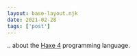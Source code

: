 ```yaml
---
layout: base-layout.njk
date: 2021-02-28
tags: ['post']
---
```


.. about the [Haxe 4](https://haxe.org/) programming language.
